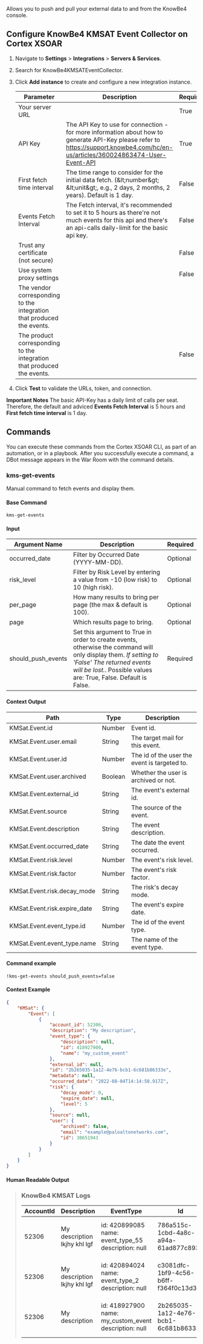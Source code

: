 Allows you to push and pull your external data to and from the KnowBe4 console.

## Configure KnowBe4 KMSAT Event Collector on Cortex XSOAR
1. Navigate to **Settings** > **Integrations** > **Servers & Services**.
2. Search for KnowBe4KMSATEventCollector.
3. Click **Add instance** to create and configure a new integration instance.

    | **Parameter** | **Description** | **Required** |
    | --- | --- | --- |
    | Your server URL |  | True |
    | API Key | The API Key to use for connection - for more information about how to generate API-Key please refer to https://support.knowbe4.com/hc/en-us/articles/360024863474-User-Event-API| True |
    | First fetch time interval | The time range to consider for the initial data fetch. \(&amp;lt;number&amp;gt; &amp;lt;unit&amp;gt;, e.g., 2 days, 2 months, 2 years\). Default is 1 day. | False |
    | Events Fetch Interval | The Fetch interval, it's recommended to set it to 5 hours as there're not much events for this api and there's an api-calls daily-limit for the basic api key. | False |
    | Trust any certificate (not secure) |  | False |
    | Use system proxy settings |  | False |
    | The vendor corresponding to the integration that produced the events. |  |  |
    | The product corresponding to the integration that produced the events. |  | False |

4. Click **Test** to validate the URLs, token, and connection.

**Important Notes**
The basic API-Key has a daily limit of calls per seat.
Therefore, the default and adviced **Events Fetch Interval** is 5 hours and 
**First fetch time interval** is 1 day.

## Commands
You can execute these commands from the Cortex XSOAR CLI, as part of an automation, or in a playbook.
After you successfully execute a command, a DBot message appears in the War Room with the command details.

### kms-get-events
Manual command to fetch events and display them.
#### Base Command
`kms-get-events`
#### Input

| **Argument Name** | **Description** | **Required** |
| --- | --- | --- |
| occurred_date | Filter by Occurred Date (YYYY-MM-DD). | Optional | 
| risk_level | Filter by Risk Level by entering a value from -10 (low risk) to 10 (high risk). | Optional | 
| per_page | How many results to bring per page (the max &amp; default is 100). | Optional | 
| page | Which results page to bring. | Optional | 
| should_push_events | Set this argument to True in order to create events, otherwise the command will only display them. *If setting to 'False' The returned events will be lost.*. Possible values are: True, False. Default is False. | Required | 

#### Context Output

| **Path** | **Type** | **Description** |
| --- | --- | --- |
| KMSat.Event.id | Number | Event id. | 
| KMSat.Event.user.email | String | The target mail for this event. | 
| KMSat.Event.user.id | Number | The id of the user the event is targeted to. | 
| KMSat.Event.user.archived | Boolean | Whether the user is archived or not. | 
| KMSat.Event.external_id | String | The event's external id. | 
| KMSat.Event.source | String | The source of the event. | 
| KMSat.Event.description | String | The event description. | 
| KMSat.Event.occurred_date | String | The date the event occurred. | 
| KMSat.Event.risk.level | Number | The event's risk level. | 
| KMSat.Event.risk.factor | Number | The event's risk factor. | 
| KMSat.Event.risk.decay_mode | String | The risk's decay mode. | 
| KMSat.Event.risk.expire_date | String | The event's expire date. | 
| KMSat.Event.event_type.id | Number | The id of the event type. | 
| KMSat.Event.event_type.name | String | The name of the event type. | 

#### Command example
```!kms-get-events should_push_events=false```

#### Context Example
```json
{
    "KMSat": {
        "Event": [
            {
                "account_id": 52306,
                "description": "My description",
                "event_type": {
                    "description": null,
                    "id": 418927900,
                    "name": "my_custom_event"
                },
                "external_id": null,
                "id": "2b265035-1a12-4e76-bcb1-6c681b86333e",
                "metadata": null,
                "occurred_date": "2022-08-04T14:14:50.917Z",
                "risk": {
                    "decay_mode": 0,
                    "expire_date": null,
                    "level": 5
                },
                "source": null,
                "user": {
                    "archived": false,
                    "email": "example@paloaltonetworks.com",
                    "id": 38651943
                }
            }
        ]
    }
}
```

#### Human Readable Output

>### KnowBe4 KMSAT Logs
>|AccountId|Description|EventType|Id|OccurredDate|Risk|User|
>|---|---|---|---|---|---|---|
>| 52306 | My description lkjhy khl lgf | id: 420899085<br/>name: event_type_55<br/>description: null | 786a515c-1cbd-4a8c-a94a-61ad877c893c | 2022-08-09T10:05:13.890Z | level: 5<br/>decay_mode: 0<br/>expire_date: null | email: maizen@paloaltonetworks.com<br/>id: 38651943<br/>archived: false |
>| 52306 | My description lkjhy khl lgf | id: 420894024<br/>name: event_type_2<br/>description: null | c3081dfc-1bf9-4c56-b6ff-f364f0c13d39 | 2022-08-09T10:01:45.862Z | level: 5<br/>decay_mode: 0<br/>expire_date: null | email: maizen@paloaltonetworks.com<br/>id: 38651943<br/>archived: false |
>| 52306 | My description | id: 418927900<br/>name: my_custom_event<br/>description: null | 2b265035-1a12-4e76-bcb1-6c681b86333e | 2022-08-04T14:14:50.917Z | level: 5<br/>decay_mode: 0<br/>expire_date: null | email: maizen@paloaltonetworks.com<br/>id: 38651943<br/>archived: false |
